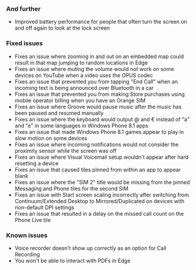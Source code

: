 ### And further
- Improved battery performance for people that often turn the screen on and off again to look at the lock screen

### Fixed issues
- Fixes an issue where zooming in and out on an embedded map could result in that map jumping to random locations in Edge
- Fixes an issue where muting the volume would not work on some devices on YouTube when a video uses the OPUS codec
- Fixes an issue that prevented you from tapping "End Call" when an incoming text is being announced over Bluetooth in a car
- Fixes an issue that prevented you from making Store purchases using mobile operator billing when you have an Orange SIM
- Fixes an issue where Groove would pause music after the music has been paused and resumed manually
- Fixes an issue where the keyboard would output @ and € instead of "a" and "e" in some languages in Windows Phone 8.1 apps
- Fixes an issue that made Windows Phone 8.1 games appear to play in slow motion on some devices
- Fixes an issue where incoming notifications would not consider the proximity sensor while the screen was off
- Fixes an issue where Visual Voicemail setup wouldn't appear after hard resetting a device
- Fixes an issue that caused tiles pinned from within an app to appear blank
- Fixes an issue where the "SIM 2" title would be missing from the pinned Messaging and Phone tiles for the second SIM
- Fixes an issue with Start screen scaling incorrectly after switching from Continuum/Extended Desktop to Mirrored/Duplicated on devices with non-default DPI settings
- Fixes an issue that resulted in a delay on the missed call count on the Phone Live tile

### Known issues
- Voice recorder doesn't show up correctly as an option for Call Recording
- You won't be able to interact with PDFs in Edge